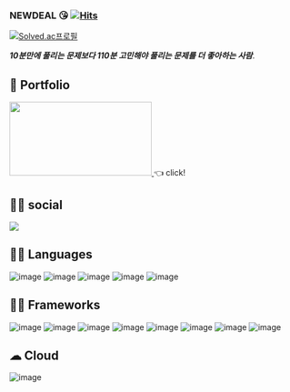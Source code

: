 ### NEWDEAL :kissing_heart:   [![Hits](https://hits.seeyoufarm.com/api/count/incr/badge.svg?url=https%3A%2F%2Fgithub.com%2Fnewdeal123&count_bg=%23237DD5&title_bg=%23555555&icon=github.svg&icon_color=%23E7E7E7&title=hits&edge_flat=false)](https://hits.seeyoufarm.com)    
[![Solved.ac프로필](http://mazassumnida.wtf/api/v2/generate_badge?boj=newdeal)](https://solved.ac/newdeal)

***10분만에 풀리는 문제보다  110분 고민해야 풀리는 문제를 더 좋아하는 사람***.  
## 🧐 Portfolio
<a href="https://eggplant-secure-ec2.notion.site/Seo-Cheongun-newdeal-5143d5dbb1cc46519cc5e79c27859aec">
  <img src="https://user-images.githubusercontent.com/31841502/146732638-0c858880-b48c-4b50-92b3-3268ecbea05c.png"  width="250" height="130" />
</a>
 👈 click!   

  
## 👨👩 social
<a href="https://www.linkedin.com/in/cheongun-seo-4502501b7/">
  <img src="https://img.shields.io/badge/LinkedIn-0077B5?style=for-the-badge&logo=linkedin&logoColor=white" />
 </a>
 
## 👩‍💻 Languages
![image](https://img.shields.io/badge/JavaScript-F7DF1E?style=for-the-badge&logo=javascript&logoColor=black)
![image](https://img.shields.io/badge/TypeScript-007ACC?style=for-the-badge&logo=typescript&logoColor=white)
![image](https://img.shields.io/badge/C-00599C?style=for-the-badge&logo=c&logoColor=white)
![image](https://img.shields.io/badge/C%2B%2B-00599C?style=for-the-badge&logo=c%2B%2B&logoColor=white)
![image](https://img.shields.io/badge/Java-ED8B00?style=for-the-badge&logo=java&logoColor=white)
## 🤹‍♀️ Frameworks   
![image](https://img.shields.io/badge/Node.js-339933?style=for-the-badge&logo=nodedotjs&logoColor=white)
![image](https://img.shields.io/badge/Docker-2CA5E0?style=for-the-badge&logo=docker&logoColor=white)
![image](https://img.shields.io/badge/Terraform-7B42BC?style=for-the-badge&logo=terraform&logoColor=white)
![image](https://img.shields.io/badge/Kubernetes-326CE5?style=for-the-badge&logo=kubernetes&logoColor=white)
![image](https://img.shields.io/badge/EKS-FF9900?style=for-the-badge&logo=AmazonEKS&logoColor=white)
![image](https://img.shields.io/badge/Jenkins-D24939?style=for-the-badge&logo=Jenkins&logoColor=white)
![image](https://img.shields.io/badge/github%20actions-2088FF?style=for-the-badge&logo=github%20actions&logoColor=white)
![image](https://img.shields.io/badge/Argo-EF7B4D?style=for-the-badge&logo=Argo&logoColor=white)
## ☁ Cloud    
![image](https://img.shields.io/badge/Amazon_AWS-232F3E?style=for-the-badge&logo=amazon-aws&logoColor=white)

